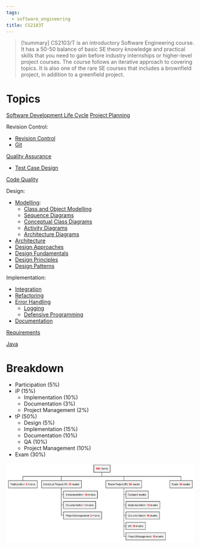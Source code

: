 ```yaml
---
tags:
  - software_engineering
title: CS2103T
---
```

> [!summary]
> CS2103/T is an introductory Software Engineering course. It has a 50-50 balance of basic SE theory knowledge and practical skills that you need to gain before industry internships or higher-level project courses. The course follows an iterative approach to covering topics. It is also one of the rare SE courses that includes a brownfield project, in addition to a greenfield project.

# Topics

[Software Development Life Cycle](notes/Software%20Development%20Life%20Cycle.md)
[Project Planning](notes/Project%20Planning.md)

Revision Control:
- [Revision Control](notes/Revision%20Control.md)
- [Git](notes/Git.md)

[Quality Assurance](notes/Quality%20Assurance.md)
- [Test Case Design](notes/Test%20Case%20Design.md)

[Code Quality](notes/Code%20Quality.md)

Design:
- [Modelling](notes/Modelling.md):
	- [Class and Object Modelling](notes/Class%20and%20Object%20Modelling.md)
	- [Sequence Diagrams](notes/Sequence%20Diagrams.md)
	- [Conceptual Class Diagrams](Conceptual%20Class%20Diagrams.md)
	- [Activity Diagrams](Activity%20Diagrams.md)
	- [Architecture Diagrams](Architecture%20Diagrams.md)
- [Architecture](notes/Architecture.md)
- [Design Approaches](notes/Design%20Approaches.md)
- [Design Fundamentals](notes/Design%20Fundamentals.md)
- [Design Principles](notes/Design%20Principles.md)
- [Design Patterns](notes/Design%20Patterns.md)

Implementation:
- [Integration](notes/Integration.md)
- [Refactoring](notes/Refactoring.md)
- [Error Handling](notes/Error%20Handling.md)
	- [Logging](notes/Logging.md)
	-  [Defensive Programming](notes/Defensive%20Programming.md)
- [Documentation](notes/Documentation.md)

[Requirements](notes/Requirements.md)

[Java](notes/Java.md)
# Breakdown

- Participation (5%)
- iP (15%)
	- Implementation (10%)
	- Documentation (3%)
	- Project Management (2%)
- tP (50%)
	- Design (5%)
	- Implementation (15%)
	- Documentation (10%)
	- QA (10%)
	- Project Management (10%)
- Exam (30%)

![](media/Pasted%20image%2020240805004926.png) 